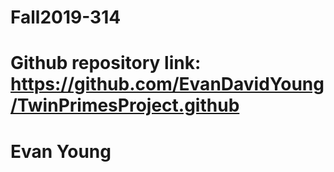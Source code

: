 # Fall2019-314
# Github repository link: https://github.com/EvanDavidYoung/TwinPrimesProject.github
# Evan Young 
